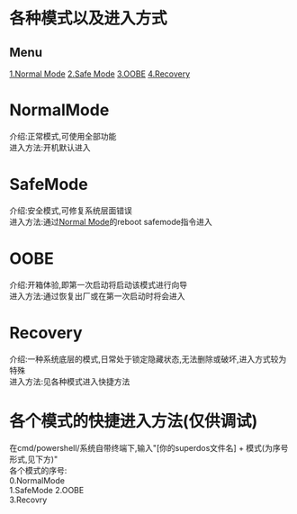 # 各种模式以及进入方式  
## Menu
[1.Normal Mode](#NormalMode)
[2.Safe Mode](#SafeMode)
[3.OOBE](#OOBE)
[4.Recovery](#Recovery)

# NormalMode  
介绍:正常模式,可使用全部功能  
进入方法:开机默认进入

# SafeMode  
介绍:安全模式,可修复系统层面错误  
进入方法:通过[Normal Mode](#NormalMode)的reboot safemode指令进入  

# OOBE  
介绍:开箱体验,即第一次启动将启动该模式进行向导  
进入方法:通过恢复出厂或在第一次启动时将会进入  

# Recovery  
介绍:一种系统底层的模式,日常处于锁定隐藏状态,无法删除或破坏,进入方式较为特殊  
进入方法:见各种模式进入快捷方法

# 各个模式的快捷进入方法(仅供调试)  
在cmd/powershell/系统自带终端下,输入"[你的superdos文件名] + 模式(为序号形式,见下方)"  
各个模式的序号:  
0.NormalMode  
1.SafeMode 
2.OOBE  
3.Recovry
